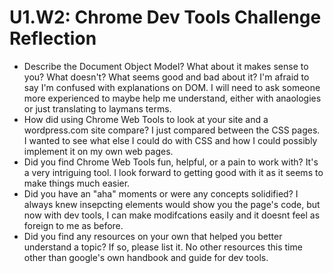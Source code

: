 # U1.W2: Chrome Dev Tools Challenge Reflection

* Describe the Document Object Model? What about it makes sense to you? What doesn't? What seems good and bad about it?
I'm afraid to say I'm confused with explanations on DOM. I will need to ask someone more experienced to maybe help me understand, either with anaologies or just translating to laymans terms.
* How did using Chrome Web Tools to look at your site and a wordpress.com site compare?
I just compared between the CSS pages. I wanted to see what else I could do with CSS and how I could possibly implement it on my own web pages.
* Did you find Chrome Web Tools fun, helpful, or a pain to work with?
It's a very intriguing tool. I look forward to getting good with it as it seems to make things much easier.
* Did you have an "aha" moments or were any concepts solidified?
I always knew insepcting elements would show you the page's code, but now with dev tools, I can make modifcations easily and it doesnt feel as foreign to me as before.
* Did you find any resources on your own that helped you better understand a topic? If so, please list it.
No other resources this time other than google's own handbook and guide for dev tools.